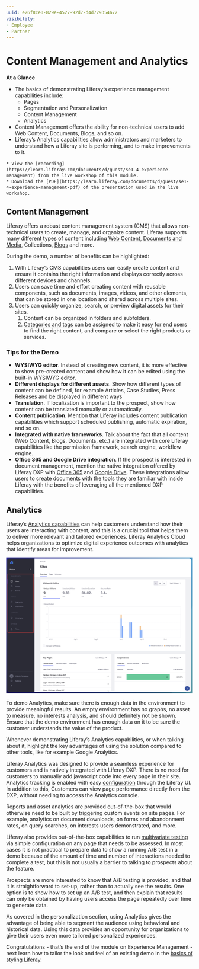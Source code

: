 ```yaml
---
uuid: e26f8ce0-829e-4527-92d7-d4d729354a72
visibility: 
- Employee
- Partner
---
```


# Content Management and Analytics

**At a Glance**

* The basics of demonstrating Liferay’s experience management capabilities include:
  * Pages
  * Segmentation and Personalization
  * Content Management
  * Analytics
* Content Management offers the ability for non-technical users to add Web Content, Documents, Blogs, and so on. 
* Liferay’s Analytics capabilities allow administrators and marketers to understand how a Liferay site is performing, and to make improvements to it.

```{note}
* View the [recording](https://learn.liferay.com/documents/d/guest/se1-4-experience-management) from the live workshop of this module.
* Download the [PDF](https://learn.liferay.com/documents/d/guest/se1-4-experience-management-pdf) of the presentation used in the live workshop.
```

## Content Management

Liferay offers a robust content management system (CMS) that allows non-technical users to create, manage, and organize content. Liferay supports many different types of content including [Web Content](https://learn.liferay.com/w/dxp/content-authoring-and-management/web-content), [Documents and Media](https://learn.liferay.com/w/dxp/content-authoring-and-management/documents-and-media), Collections, [Blogs](https://learn.liferay.com/w/dxp/content-authoring-and-management/blogs) and more.

During the demo, a number of benefits can be highlighted:

1. With Liferay’s CMS capabilities users can easily create content and ensure it contains the right information and displays correctly across different devices and channels.
2. Users can save time and effort creating content with reusable components, such as documents, images, videos, and other elements, that can be stored in one location and shared across multiple sites.
3. Users can quickly organize, search, or preview digital assets for their sites.
    1. Content can be organized in folders and subfolders.
    2. [Categories and tags](https://learn.liferay.com/w/dxp/content-authoring-and-management/tags-and-categories) can be assigned to make it easy for end users to find the right content, and compare or select the right products or services.

### Tips for the Demo

* **WYSIWYG editor**. Instead of creating new content, it is more effective to show pre-created content and show how it can be edited using the built-in WYSIWYG editor.
* **Different displays for different assets**. Show how different types of content can be defined, for example Articles, Case Studies, Press Releases and be displayed in different ways
* **Translation**. If localization is important to the prospect, show how content can be translated manually or automatically.
* **Content publication**. Mention that Liferay includes content publication capabilities which support scheduled publishing, automatic expiration, and so on.
* **Integrated with native frameworks**. Talk about the fact that all content (Web Content, Blogs, Documents, etc.) are integrated with core Liferay capabilities like the permission framework, search engine, workflow engine.
* **Office 365 and Google Drive integration**. If the prospect is interested in document management, mention the native integration offered by Liferay DXP with [Office 365](https://learn.liferay.com/w/dxp/content-authoring-and-management/documents-and-media/devops/enabling-document-creation-and-editing-with-microsoft-office-365) and [Google Drive](https://learn.liferay.com/w/dxp/content-authoring-and-management/documents-and-media/devops/google-drive-integration). These integrations allow users to create documents with the tools they are familiar with inside Liferay with the benefits of leveraging all the mentioned DXP capabilities.

## Analytics

Liferay’s [Analytics capabilities](https://learn.liferay.com/w/analytics-cloud/getting-started/viewing-the-analytics-dashboard) can help customers understand how their users are interacting with content, and this is a crucial tool that helps them to deliver more relevant and tailored experiences. Liferay Analytics Cloud helps organizations to optimize digital experience outcomes with analytics that identify areas for improvement.

![Liferay's analytics capabilities are accessed via the Analytics Cloud console.](./content-management-analytics/images/01.png)

To demo Analytics, make sure there is enough data in the environment to provide meaningful results. An empty environment has no graphs, no asset to measure, no interests analysis, and should definitely not be shown. Ensure that the demo environment has enough data on it to be sure the customer understands the value of the product.

Whenever demonstrating Liferay’s Analytics capabilities, or when talking about it, highlight the key advantages of using the solution compared to other tools, like for example Google Analytics.

Liferay Analytics was designed to provide a seamless experience for customers and is natively integrated with Liferay DXP. There is no need for customers to manually add javascript code into every page in their site. Analytics tracking is enabled with easy [configuration](https://learn.liferay.com/w/analytics-cloud/getting-started/connecting-liferay-dxp-to-analytics-cloud) through the Liferay UI. In addition to this, Customers can view page performance directly from the DXP, without needing to access the Analytics console.

Reports and asset analytics are provided out-of-the-box that would otherwise need to be built by triggering custom events on site pages. For example, analytics on document downloads, on forms and abandonment rates, on query searches, on interests users demonstrated, and more.

Liferay also provides out-of-the-box capabilities to run [multivariate testing](https://learn.liferay.com/w/analytics-cloud/optimization/a-b-testing) via simple configuration on any page that needs to be assessed. In most cases it is not practical to prepare data to show a running A/B test in a demo because of the amount of time and number of interactions needed to complete a test, but this is not usually a barrier to talking to prospects about the feature.

Prospects are more interested to know that A/B testing is provided, and that it is straightforward to set-up, rather than to actually see the results. One option is to show how to set up an A/B test, and then explain that results can only be obtained by having users access the page repeatedly over time to generate data.

As covered in the personalization section, using Analytics gives the advantage of being able to segment the audience using behavioral and historical data. Using this data provides an opportunity for organizations to give their users even more tailored personalized experiences.

Congratulations - that’s the end of the module on Experience Management - next learn how to tailor the look and feel of an existing demo in the [basics of styling Liferay](../basics-of-styling.md).
